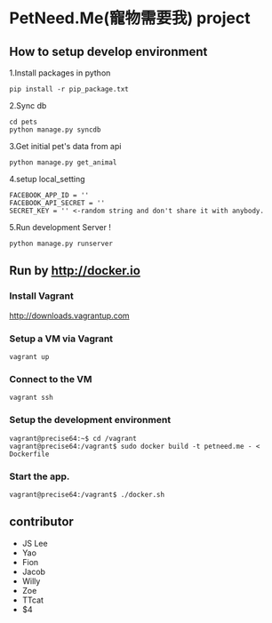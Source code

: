 # PetNeed.Me(寵物需要我) project

## How to setup develop environment

1.Install packages in python

```
pip install -r pip_package.txt
```

2.Sync db

```
cd pets
python manage.py syncdb
```

3.Get initial pet's data from api

```
python manage.py get_animal
```

4.setup local_setting
```
FACEBOOK_APP_ID = ''
FACEBOOK_API_SECRET = ''
SECRET_KEY = '' <-random string and don't share it with anybody.
```

5.Run development Server !
```
python manage.py runserver
```

## Run by http://docker.io

### Install Vagrant

http://downloads.vagrantup.com

### Setup a VM via Vagrant

```
vagrant up
```

### Connect to the VM

```
vagrant ssh
```

### Setup the development environment

```
vagrant@precise64:~$ cd /vagrant
vagrant@precise64:/vagrant$ sudo docker build -t petneed.me - < Dockerfile
```

### Start the app.

```
vagrant@precise64:/vagrant$ ./docker.sh
```

## contributor
* JS Lee
* Yao
* Fion
* Jacob
* Willy
* Zoe
* TTcat
* $4
